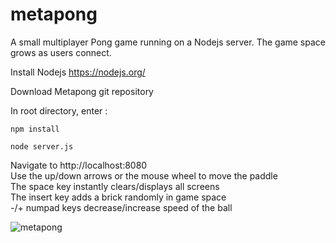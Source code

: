 # metapong

A small multiplayer Pong game running on a Nodejs server. The game space grows as users connect.

Install Nodejs
https://nodejs.org/

Download Metapong git repository

In root directory, enter :

`npm install`

`node server.js`

Navigate to http://localhost:8080  
Use the up/down arrows or the mouse wheel to move the paddle  
The space key instantly clears/displays all screens   
The insert key adds a brick randomly in game space  
-/+ numpad keys decrease/increase speed of the ball     


![metapong](https://greduvent.herokuapp.com/informatique/images/metapong.gif)
